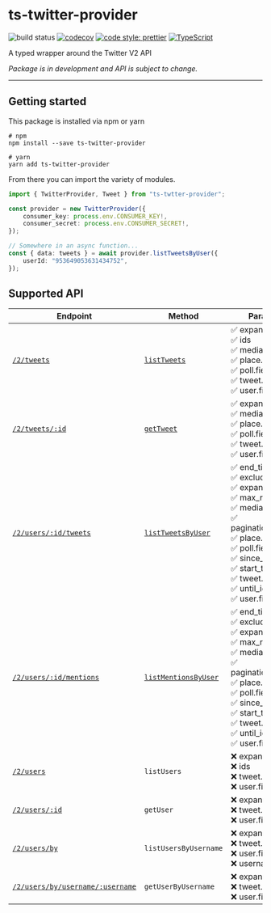 # ts-twitter-provider

![build status](https://github.com/brandongregoryscott/ts-twitter-provider/workflows/ts-twitter-provider/badge.svg)
[![codecov](https://codecov.io/gh/brandongregoryscott/ts-twitter-provider/branch/main/graph/badge.svg)](https://codecov.io/gh/brandongregoryscott/ts-twitter-provider)
[![code style: prettier](https://img.shields.io/badge/code_style-prettier-ff69b4.svg?style=flat-square)](https://github.com/prettier/prettier)
[![TypeScript](https://img.shields.io/badge/%3C%2F%3E-TypeScript-%230074c1.svg)](http://www.typescriptlang.org/)

A typed wrapper around the Twitter V2 API

_Package is in development and API is subject to change._

---

## Getting started

This package is installed via npm or yarn

```shell
# npm
npm install --save ts-twitter-provider

# yarn
yarn add ts-twitter-provider
```

From there you can import the variety of modules.

```typescript
import { TwitterProvider, Tweet } from "ts-twtter-provider";

const provider = new TwitterProvider({
    consumer_key: process.env.CONSUMER_KEY!,
    consumer_secret: process.env.CONSUMER_SECRET!,
});

// Somewhere in an async function...
const { data: tweets } = await provider.listTweetsByUser({
    userId: "953649053631434752",
});
```

## Supported API

| Endpoint                                                                                                                                        | Method                                                                                                                            | Params                                                                                                                                                                                                                                                       |
| ----------------------------------------------------------------------------------------------------------------------------------------------- | --------------------------------------------------------------------------------------------------------------------------------- | ------------------------------------------------------------------------------------------------------------------------------------------------------------------------------------------------------------------------------------------------------------ |
| [`/2/tweets`](https://developer.twitter.com/en/docs/twitter-api/tweets/lookup/api-reference/get-tweets)                                         | [`listTweets`](https://brandongregoryscott.github.io/ts-twitter-provider/classes/twitterprovider.html#listtweets)                 | ✅ expansions<br/> ✅ ids<br/> ✅ media.fields<br/> ✅ place.fields<br/> ✅ poll.fields<br/> ✅ tweet.fields<br/> ✅ user.fields                                                                                                                             |
| [`/2/tweets/:id`](https://developer.twitter.com/en/docs/twitter-api/tweets/lookup/api-reference/get-tweets-id)                                  | [`getTweet`](https://brandongregoryscott.github.io/ts-twitter-provider/classes/twitterprovider.html#gettweet)                     | ✅ expansions<br/> ✅ media.fields<br/> ✅ place.fields<br/> ✅ poll.fields<br/> ✅ tweet.fields<br/> ✅ user.fields                                                                                                                                         |
| [`/2/users/:id/tweets`](https://developer.twitter.com/en/docs/twitter-api/tweets/timelines/api-reference/get-users-id-tweets)                   | [`listTweetsByUser`](https://brandongregoryscott.github.io/ts-twitter-provider/classes/twitterprovider.html#listtweetsbyuser)     | ✅ end_time<br/> ✅ exclude<br/> ✅ expansions<br/> ✅ max_results<br/> ✅ media.fields<br/> ✅ pagination_token<br/> ✅ place.fields<br/> ✅ poll.fields<br/> ✅ since_id<br/> ✅ start_time<br/> ✅ tweet.fields<br/> ✅ until_id<br/> ✅ user.fields<br/> |
| [`/2/users/:id/mentions`](https://developer.twitter.com/en/docs/twitter-api/tweets/timelines/api-reference/get-users-id-mentions)               | [`listMentionsByUser`](https://brandongregoryscott.github.io/ts-twitter-provider/classes/twitterprovider.html#listmentionsbyuser) | ✅ end_time<br/> ✅ exclude<br/> ✅ expansions<br/> ✅ max_results<br/> ✅ media.fields<br/> ✅ pagination_token<br/> ✅ place.fields<br/> ✅ poll.fields<br/> ✅ since_id<br/> ✅ start_time<br/> ✅ tweet.fields<br/> ✅ until_id<br/> ✅ user.fields<br/> |
| [`/2/users`](https://developer.twitter.com/en/docs/twitter-api/users/lookup/api-reference/get-users)                                            | `listUsers`                                                                                                                       | ❌ expansions<br/> ❌ ids<br/> ❌ tweet.fields<br/> ❌ user.fields<br/>                                                                                                                                                                                      |
| [`/2/users/:id`](https://developer.twitter.com/en/docs/twitter-api/users/lookup/api-reference/get-users-id)                                     | `getUser`                                                                                                                         | ❌ expansions<br/> ❌ tweet.fields<br/> ❌ user.fields<br/>                                                                                                                                                                                                  |
| [`/2/users/by`](https://developer.twitter.com/en/docs/twitter-api/users/lookup/api-reference/get-users-by)                                      | `listUsersByUsername`                                                                                                             | ❌ expansions<br/> ❌ tweet.fields<br/> ❌ user.fields<br/> ❌ usernames<br/>                                                                                                                                                                                |
| [`/2/users/by/username/:username`](https://developer.twitter.com/en/docs/twitter-api/users/lookup/api-reference/get-users-by-username-username) | `getUserByUsername`                                                                                                               | ❌ expansions<br/> ❌ tweet.fields<br/> ❌ user.fields<br/>                                                                                                                                                                                                  |
